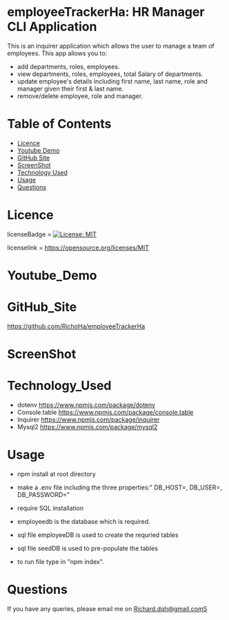 # employeeTrackerHa: HR Manager CLI Application

This is an inquirer application which allows the user to manage a team of employees. This app allows you to:

-   add departments, roles, employees.
-   view departments, roles, employees, total Salary of departments.
-   update employee's details including first name, last name, role and manager given their first & last name.
-   remove/delete employee, role and manager.

# Table of Contents
  * [Licence](#Licence)
  * [Youtube Demo](#Youtube_Demo)
  * [GitHub Site](#GitHub_Site)
  * [ScreenShot](#ScreenShot)
  * [Technology Used](#Technology_Used)
  * [Usage](#Usage)
  * [Questions](#Questions)

# Licence
licenseBadge = [![License: MIT](https://img.shields.io/badge/License-MIT-yellow.svg)](https://opensource.org/licenses/MIT)

licenselink = https://opensource.org/licenses/MIT

# Youtube_Demo


# GitHub_Site
https://github.com/RichoHa/employeeTrackerHa

# ScreenShot


# Technology_Used
-   dotenv https://www.npmjs.com/package/dotenv
-   Console.table https://www.npmjs.com/package/console.table
-   Inquirer https://www.npmjs.com/package/inquirer
-   Mysql2 https://www.npmjs.com/package/mysql2

# Usage
- npm install at root directory 

- make a .env file including the three properties:"
DB_HOST=,
DB_USER=,
DB_PASSWORD="

- require SQL installation
- employeedb is the database which is required.
- sql file employeeDB is used to create the requried tables
- sql file seedDB is used to pre-populate the tables

- to run file type in "npm index".

# Questions
 If you have any queries, please email me on Richard.dqh@gmail.comS